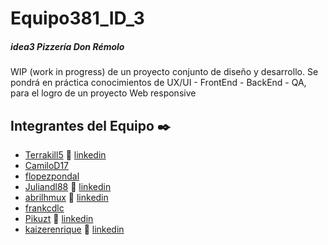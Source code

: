 # Equipo381_ID_3

##### idea3 Pizzería Don Rémolo

WIP (work in progress) de un proyecto conjunto de diseño y desarrollo. 
Se pondrá en práctica conocimientos de UX/UI - FrontEnd - BackEnd - QA, para el logro de un proyecto Web responsive 

## Integrantes del Equipo ✒️
* [Terrakill5](https://github.com/Terrakill5)	:link: [linkedin](https://www.linkedin.com/in/jose-briceno5/) 
* [CamiloD17](https://github.com/CamiloD17)
* [flopezpondal](https://github.com/flopezpondal)
* [Juliandl88](https://github.com/Juliandl88)	:link: [linkedin](https://www.linkedin.com/in/juliandl88/)
* [abrilhmux](https://github.com/abrilhmux)	:link: [linkedin](https://www.linkedin.com/in/abril-heredia-mora/)
* [frankcdlc](https://github.com/frankcdlc) 
* [Pikuzt](https://github.com/Pikuzt)	:link: [linkedin](https://www.linkedin.com/in/jose-carlos-castillo-villa-8176b09b/)
* [kaizerenrique](https://github.com/kaizerenrique) :link: [linkedin](www.linkedin.com/in/oliverenriquegomez/)